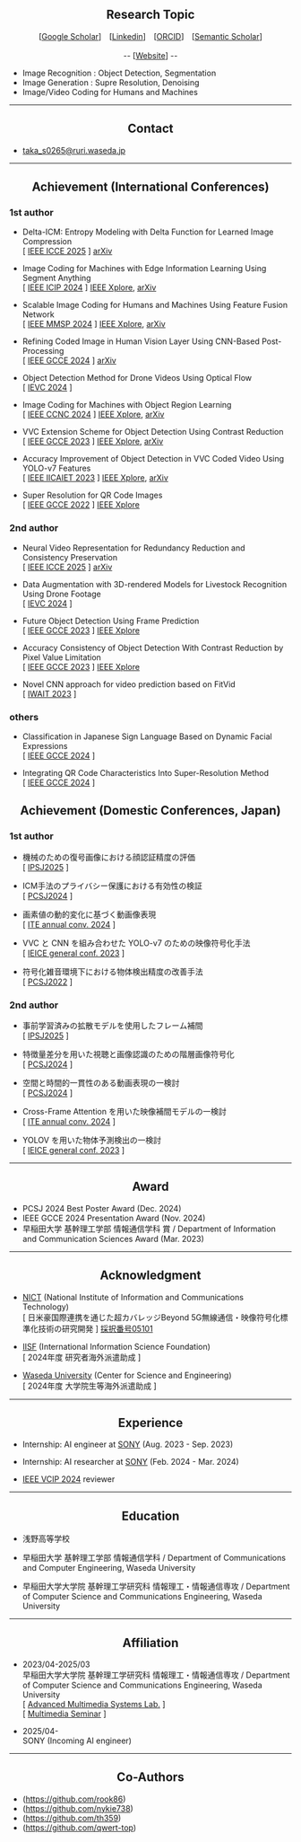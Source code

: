 ## <div align="center">Research Topic</div>

<div align="center">
  
[[Google Scholar](https://scholar.google.com/citations?user=14XgxpcAAAAJ)]&emsp;[[Linkedin](https://www.linkedin.com/in/takahiro-shindo-222277318/)]&emsp;[[ORCID](https://orcid.org/0009-0003-9202-4594)]&emsp;[[Semantic Scholar](https://www.semanticscholar.org/author/Takahiro-Shindo/153439569?sort=total-citations)]<br>
<br>
-- [[Website](https://final-0.github.io/)] --<br>

</div>

- Image Recognition : Object Detection, Segmentation<br>
- Image Generation : Supre Resolution, Denoising<br>
- Image/Video Coding for Humans and Machines<br>

---
## <div align="center">Contact</div>
- taka_s0265@ruri.waseda.jp

---
## <div align="center">Achievement (International Conferences)</div>
### 1st author
- Delta-ICM: Entropy Modeling with Delta Function for Learned Image Compression<br>
[ [IEEE ICCE 2025](https://icce.org/2025/) ]
[arXiv](https://arxiv.org/abs/2410.07669)

- Image Coding for Machines with Edge Information Learning Using Segment Anything<br>
[ [IEEE ICIP 2024](https://2024.ieeeicip.org/) ]
[IEEE Xplore](https://ieeexplore.ieee.org/document/10647785), [arXiv](https://arxiv.org/abs/2403.04173)

- Scalable Image Coding for Humans and Machines Using Feature Fusion Network<br>
[ [IEEE MMSP 2024](https://attend.ieee.org/mmsp-2024/) ]
[IEEE Xplore](https://ieeexplore.ieee.org/document/10743782), [arXiv](https://arxiv.org/abs/2405.09152)

- Refining Coded Image in Human Vision Layer Using CNN-Based Post-Processing<br>
[ [IEEE GCCE 2024](https://www.ieee-gcce.org/2024/) ]
[arXiv](https://arxiv.org/abs/2405.11894)

- Object Detection Method for Drone Videos Using Optical Flow<br>
[ [IEVC 2024](https://www.iieej.org/en/ievc2024/) ]


- Image Coding for Machines with Object Region Learning <br>
[ [IEEE CCNC 2024](https://ccnc2024.ieee-ccnc.org/) ]
[IEEE Xplore](https://ieeexplore.ieee.org/abstract/document/10454864), [arXiv](https://arxiv.org/abs/2308.13984)

- VVC Extension Scheme for Object Detection Using Contrast Reduction<br>
[ [IEEE GCCE 2023](https://www.ieee-gcce.org/2023/index.html) ]
[IEEE Xplore](https://ieeexplore.ieee.org/abstract/document/10315373), [arXiv](https://arxiv.org/abs/2305.18782)

- Accuracy Improvement of Object Detection in VVC Coded Video Using YOLO-v7 Features<br> 
[ [IEEE IICAIET 2023](http://iicaiet.ieeesabah.org/iicaiet2023.html) ]
[IEEE Xplore](https://ieeexplore.ieee.org/abstract/document/10291646), [arXiv](https://arxiv.org/abs/2304.00689)

- Super Resolution for QR Code Images<br>
[ [IEEE GCCE 2022](https://www.ieee-gcce.org/2022/) ]
[IEEE Xplore](https://ieeexplore.ieee.org/abstract/document/10014154)


### 2nd author
- Neural Video Representation for Redundancy Reduction and Consistency Preservation<br>
[ [IEEE ICCE 2025](https://icce.org/2025/) ]
[arXiv](https://arxiv.org/abs/2409.18497)

- Data Augmentation with 3D-rendered Models for Livestock Recognition Using Drone Footage<br>
[ [IEVC 2024](https://www.iieej.org/en/ievc2024/) ]


- Future Object Detection Using Frame Prediction<br>
[ [IEEE GCCE 2023](https://www.ieee-gcce.org/2023/index.html) ]
[IEEE Xplore](https://ieeexplore.ieee.org/abstract/document/10315434)

- Accuracy Consistency of Object Detection With Contrast Reduction by Pixel Value Limitation<br>
[ [IEEE GCCE 2023](https://www.ieee-gcce.org/2023/index.html) ]
[IEEE Xplore](https://ieeexplore.ieee.org/abstract/document/10315359)

- Novel CNN approach for video prediction based on FitVid<br>
[ [IWAIT 2023](https://iwait.online/) ]


### others
- Classification in Japanese Sign Language Based on Dynamic Facial Expressions<br>
[ [IEEE GCCE 2024](https://www.ieee-gcce.org/2024/) ]

- Integrating QR Code Characteristics Into Super-Resolution Method<br>
[ [IEEE GCCE 2024](https://www.ieee-gcce.org/2024/) ]

## <div align="center">Achievement (Domestic Conferences, Japan)</div>

### 1st author
- 機械のための復号画像における顔認証精度の評価<br>
[ [IPSJ2025](https://www.ipsj.or.jp/event/taikai/87/index.html) ]

- ICM手法のプライバシー保護における有効性の検証<br>
[ [PCSJ2024](https://www.pcsj-imps.org/archive/2024.html) ]

- 画素値の動的変化に基づく動画像表現<br>
[ [ITE annual conv. 2024](https://www.ite.or.jp/annual/2024/) ]

- VVC と CNN を組み合わせた YOLO-v7 のための映像符号化手法<br>
[ [IEICE general conf. 2023](https://www.ieice-taikai.jp/2023general/jpn/index.html) ]

- 符号化雑音環境下における物体検出精度の改善手法<br>
[ [PCSJ2022](https://www.pcsj-imps.org/archive/2022.html) ]

### 2nd author
- 事前学習済みの拡散モデルを使用したフレーム補間<br>
[ [IPSJ2025](https://www.ipsj.or.jp/event/taikai/87/index.html) ]

- 特徴量差分を用いた視聴と画像認識のための階層画像符号化<br>
[ [PCSJ2024](https://www.pcsj-imps.org/archive/2024.html) ]

- 空間と時間的一貫性のある動画表現の一検討<br>
[ [PCSJ2024](https://www.pcsj-imps.org/archive/2024.html) ]

- Cross-Frame Attention を用いた映像補間モデルの一検討<br>
[ [ITE annual conv. 2024](https://www.ite.or.jp/annual/2024/) ]

- YOLOV を用いた物体予測検出の一検討<br>
[ [IEICE general conf. 2023](https://www.ieice-taikai.jp/2023general/jpn/index.html) ]

---

## <div align="center">Award</div>
- PCSJ 2024 Best Poster Award (Dec. 2024)<br>
- IEEE GCCE 2024 Presentation Award (Nov. 2024)<br>
- 早稲田大学 基幹理工学部 情報通信学科 賞 / Department of Information and Communication Sciences Award (Mar. 2023)<br>

---

## <div align="center">Acknowledgment</div>
- [NICT](https://www.nict.go.jp/index.html) (National Institute of Information and Communications Technology)<br>
[ 日米豪国際連携を通じた超カバレッジBeyond 5G無線通信・映像符号化標準化技術の研究開発 ] [採択番号05101](https://www.nict.go.jp/collabo/commission/B5Gsokushin/B5G_05101.html)

- [IISF](http://www.iisf.or.jp/) (International Information Science Foundation)<br>
[ 2024年度 研究者海外派遣助成 ]

- [Waseda University](https://waseda-research-portal.jp/international/graduate-student/) (Center for Science and Engineering)<br>
[ 2024年度 大学院生等海外派遣助成 ]

---

## <div align="center">Experience</div>
- Internship: AI engineer at [SONY](https://www.sony.com/en/) (Aug. 2023 - Sep. 2023)
   
- Internship: AI researcher at [SONY](https://www.sony.com/en/) (Feb. 2024 - Mar. 2024)

- [IEEE VCIP 2024](https://www.vcip2024.org/index.html) reviewer

---

## <div align="center">Education</div>
- 浅野高等学校
  
- 早稲田大学 基幹理工学部 情報通信学科 / Department of Communications and Computer Engineering, Waseda University
  
- 早稲田大学大学院 基幹理工学研究科 情報理工・情報通信専攻 / Department of Computer Science and Communications Engineering, Waseda University
  
---
## <div align="center">Affiliation</div>
- 2023/04-2025/03<br>
早稲田大学大学院 基幹理工学研究科 情報理工・情報通信専攻 / Department of Computer Science and Communications Engineering, Waseda University<br>
[ [Advanced Multimedia Systems Lab.](https://www.ams.giti.waseda.ac.jp/) ]<br>
[ [Multimedia Seminar](https://final-0.github.io/multimedia/) ]

- 2025/04-<br>
SONY (Incoming AI engineer)
  
---

## <div align="center">Co-Authors</div>
- (https://github.com/rook86)
- (https://github.com/nykie738)
- (https://github.com/th359)
- (https://github.com/qwert-top)
  
<br>
<!--
<p><img src="https://github-readme-stats.vercel.app/api?username=final-0&theme=transparent"/></p>
<p><img align="left" src="https://github-readme-stats.vercel.app/api/top-langs?username=final-0&layout=compact&theme=transparent"/></p><br>
<!--<p><img align="left" src="https://github-profile-trophy.vercel.app/?username=final-0"/></p><br>-->
<!--
#### .
#### .
### Languages and Tools
<p align="left"> <a href="https://www.python.org" target="_blank" rel="noreferrer"> <img src="https://raw.githubusercontent.com/devicons/devicon/master/icons/python/python-original.svg" alt="python" width="40" height="40"/> </a> <a href="https://pytorch.org/" target="_blank" rel="noreferrer"> <img src="https://www.vectorlogo.zone/logos/pytorch/pytorch-icon.svg" alt="pytorch" width="40" height="40"/> </a> <a href="https://www.tensorflow.org" target="_blank" rel="noreferrer"> <img src="https://www.vectorlogo.zone/logos/tensorflow/tensorflow-icon.svg" alt="tensorflow" width="40" height="40"/> </a> </p>
<!--
### Software
#### VTM
-->
